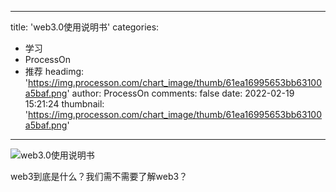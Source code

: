 
---
title: 'web3.0使用说明书'
categories: 
 - 学习
 - ProcessOn
 - 推荐
headimg: 'https://img.processon.com/chart_image/thumb/61ea16995653bb63100a5baf.png'
author: ProcessOn
comments: false
date: 2022-02-19 15:21:24
thumbnail: 'https://img.processon.com/chart_image/thumb/61ea16995653bb63100a5baf.png'
---

<div>   
<img class="thumb" alt="web3.0使用说明书" src="https://img.processon.com/chart_image/thumb/61ea16995653bb63100a5baf.png" referrerpolicy="no-referrer">
<p>web3到底是什么？我们需不需要了解web3？</p>  
</div>
            
